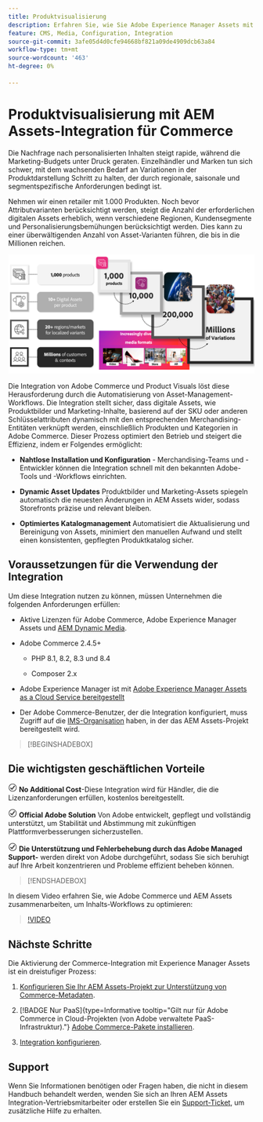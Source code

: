 ```yaml
---
title: Produktvisualisierung
description: Erfahren Sie, wie Sie Adobe Experience Manager Assets mit Ihrer  [!DNL Commerce] -Instanz integrieren können, um die Mediendateien für Ihre Commerce-Storefront zu erstellen und zu verwalten.
feature: CMS, Media, Configuration, Integration
source-git-commit: 3afe05d4d0cfe94668bf821a09de4909dcb63a84
workflow-type: tm+mt
source-wordcount: '463'
ht-degree: 0%

---
```



# Produktvisualisierung mit AEM Assets-Integration für Commerce

Die Nachfrage nach personalisierten Inhalten steigt rapide, während die Marketing-Budgets unter Druck geraten. Einzelhändler und Marken tun sich schwer, mit dem wachsenden Bedarf an Variationen in der Produktdarstellung Schritt zu halten, der durch regionale, saisonale und segmentspezifische Anforderungen bedingt ist.

Nehmen wir einen retailer mit 1.000 Produkten. Noch bevor Attributvarianten berücksichtigt werden, steigt die Anzahl der erforderlichen digitalen Assets erheblich, wenn verschiedene Regionen, Kundensegmente und Personalisierungsbemühungen berücksichtigt werden. Dies kann zu einer überwältigenden Anzahl von Asset-Varianten führen, die bis in die Millionen reichen.

![Überprüfen](assets/product-visuals-example.png)

Die Integration von Adobe Commerce und Product Visuals löst diese Herausforderung durch die Automatisierung von Asset-Management-Workflows. Die Integration stellt sicher, dass digitale Assets, wie Produktbilder und Marketing-Inhalte, basierend auf der SKU oder anderen Schlüsselattributen dynamisch mit den entsprechenden Merchandising-Entitäten verknüpft werden, einschließlich Produkten und Kategorien in Adobe Commerce. Dieser Prozess optimiert den Betrieb und steigert die Effizienz, indem er Folgendes ermöglicht:

* **Nahtlose Installation und Konfiguration** - Merchandising-Teams und -Entwickler können die Integration schnell mit den bekannten Adobe-Tools und -Workflows einrichten.

* **Dynamic Asset Updates** Produktbilder und Marketing-Assets spiegeln automatisch die neuesten Änderungen in AEM Assets wider, sodass Storefronts präzise und relevant bleiben.

* **Optimiertes Katalogmanagement** Automatisiert die Aktualisierung und Bereinigung von Assets, minimiert den manuellen Aufwand und stellt einen konsistenten, gepflegten Produktkatalog sicher.

## Voraussetzungen für die Verwendung der Integration

Um diese Integration nutzen zu können, müssen Unternehmen die folgenden Anforderungen erfüllen:

* Aktive Lizenzen für Adobe Commerce, Adobe Experience Manager Assets und [AEM Dynamic Media](https://experienceleague.adobe.com/en/docs/experience-manager-65/content/assets/dynamic/administering-dynamic-media).

* Adobe Commerce 2.4.5+

   * PHP 8.1, 8.2, 8.3 und 8.4

   * Composer 2.x

* Adobe Experience Manager ist mit [Adobe Experience Manager Assets as a Cloud Service bereitgestellt](https://experienceleague.adobe.com/de/docs/experience-manager-cloud-service/content/assets/overview)

* Der Adobe Commerce-Benutzer, der die Integration konfiguriert, muss Zugriff auf die [IMS-Organisation](https://experienceleague.adobe.com/en/docs/core-services/interface/administration/organizations#concept_EA8AEE5B02CF46ACBDAD6A8508646255) haben, in der das AEM Assets-Projekt bereitgestellt wird.

>[!BEGINSHADEBOX]

## Die wichtigsten geschäftlichen Vorteile

![check](assets/icon-check.png) **No Additional Cost**-Diese Integration wird für Händler, die die Lizenzanforderungen erfüllen, kostenlos bereitgestellt.

![check](assets/icon-check.png) **Official Adobe Solution** Von Adobe entwickelt, gepflegt und vollständig unterstützt, um Stabilität und Abstimmung mit zukünftigen Plattformverbesserungen sicherzustellen.

![Überprüfen](assets/icon-check.png) **Die Unterstützung und Fehlerbehebung durch das Adobe Managed Support-** werden direkt von Adobe durchgeführt, sodass Sie sich beruhigt auf Ihre Arbeit konzentrieren und Probleme effizient beheben können.

>[!ENDSHADEBOX]

In diesem Video erfahren Sie, wie Adobe Commerce und AEM Assets zusammenarbeiten, um Inhalts-Workflows zu optimieren:

>[!VIDEO](https://video.tv.adobe.com/v/3447837)

## Nächste Schritte

Die Aktivierung der Commerce-Integration mit Experience Manager Assets ist ein dreistufiger Prozess:

1. [Konfigurieren Sie Ihr AEM Assets-Projekt zur Unterstützung von Commerce-Metadaten](get-started/configure-aem.md).

1. [!BADGE Nur PaaS]{type=Informative tooltip="Gilt nur für Adobe Commerce in Cloud-Projekten (von Adobe verwaltete PaaS-Infrastruktur)."} [Adobe Commerce-Pakete installieren](get-started/configure-commerce.md).

1. [Integration konfigurieren](get-started/setup-synchronization.md).

## Support

Wenn Sie Informationen benötigen oder Fragen haben, die nicht in diesem Handbuch behandelt werden, wenden Sie sich an Ihren AEM Assets Integration-Vertriebsmitarbeiter oder erstellen Sie ein [Support-Ticket](https://experienceleague.adobe.com/docs/commerce-knowledge-base/kb/help-center-guide/magento-help-center-user-guide.html#submit-ticket), um zusätzliche Hilfe zu erhalten.
